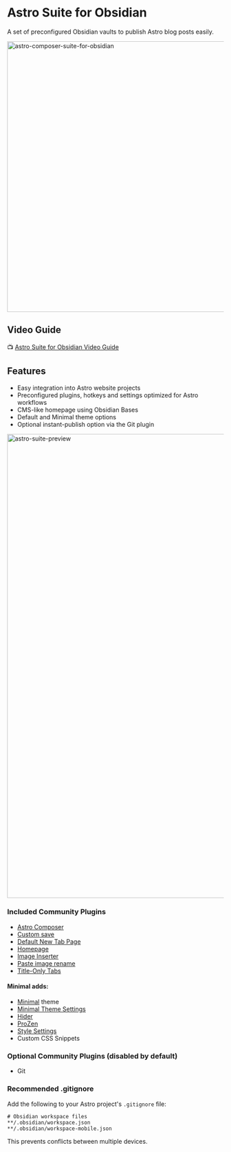 # Astro Suite for Obsidian
A set of preconfigured Obsidian vaults to publish Astro blog posts easily.

<img width="1200" height="630" alt="astro-composer-suite-for-obsidian" src="https://github.com/user-attachments/assets/c006e78e-01c7-401d-a2cf-f6f4a653723c" />

## Video Guide

📺 [Astro Suite for Obsidian Video Guide](https://youtu.be/ZhizarvwLnU)

## Features 

- Easy integration into Astro website projects
- Preconfigured plugins, hotkeys and settings optimized for Astro workflows
- CMS-like homepage using Obsidian Bases
- Default and Minimal theme options
- Optional instant-publish option via the Git plugin

<img width="1920" height="1080" alt="astro-suite-preview" src="https://github.com/user-attachments/assets/0ee3837b-9ebe-4bd9-92e4-2c7e84efd57c" />

### Included Community Plugins
- [Astro Composer](https://github.com/davidvkimball/obsidian-astro-composer)
- [Custom save](https://obsidian.md/plugins?id=custom-save)
- [Default New Tab Page](https://obsidian.md/plugins?id=new-tab-default-page)
- [Homepage](https://obsidian.md/plugins?id=homepage)
- [Image Inserter](https://obsidian.md/plugins?id=insert-unsplash-image)
- [Paste image rename](https://obsidian.md/plugins?id=obsidian-paste-image-rename)
- [Title-Only Tabs](https://obsidian.md/plugins?id=title-only-tab)

#### Minimal adds: 

- [Minimal](https://github.com/kepano/obsidian-minimal) theme
- [Minimal Theme Settings](https://obsidian.md/plugins?id=obsidian-minimal-settings)
- [Hider](https://obsidian.md/plugins?id=obsidian-hider)
- [ProZen](https://obsidian.md/plugins?id=obsidian-prozen)
- [Style Settings](https://obsidian.md/plugins?id=obsidian-style-settings)
- Custom CSS Snippets

### Optional Community Plugins (disabled by default)

- Git

### Recommended .gitignore

Add the following to your Astro project's `.gitignore` file:
```
# Obsidian workspace files
**/.obsidian/workspace.json
**/.obsidian/workspace-mobile.json
```
This prevents conflicts between multiple devices.
